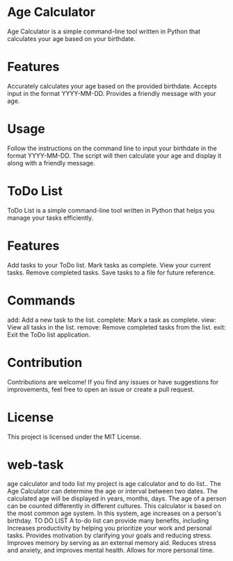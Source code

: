 # Age Calculator
Age Calculator is a simple command-line tool written in Python that calculates your age based on your birthdate.

# Features
Accurately calculates your age based on the provided birthdate.
Accepts input in the format YYYY-MM-DD.
Provides a friendly message with your age.
# Usage
Follow the instructions on the command line to input your birthdate in the format YYYY-MM-DD.
The script will then calculate your age and display it along with a friendly message.


# ToDo List
ToDo List is a simple command-line tool written in Python that helps you manage your tasks efficiently.

# Features
Add tasks to your ToDo list.
Mark tasks as complete.
View your current tasks.
Remove completed tasks.
Save tasks to a file for future reference.
# Commands
add: Add a new task to the list.
complete: Mark a task as complete.
view: View all tasks in the list.
remove: Remove completed tasks from the list.
exit: Exit the ToDo list application.
# Contribution
Contributions are welcome! If you find any issues or have suggestions for improvements, feel free to open an issue or create a pull request.

# License
This project is licensed under the MIT License.

# web-task
age calculator and todo list
my project is age calculator and to do list..
 The Age Calculator can determine the age or interval between two dates. The calculated age will be displayed in years, months, days. The age of a person can be counted differently in different cultures. This calculator is based on the most common age system. In this system, age increases on a person's birthday.
 TO DO LIST
 A to-do list can provide many benefits, including
Increases productivity by helping you prioritize your work and personal tasks.
Provides motivation by clarifying your goals and reducing stress.
Improves memory by serving as an external memory aid.
Reduces stress and anxiety, and improves mental health.
Allows for more personal time.
